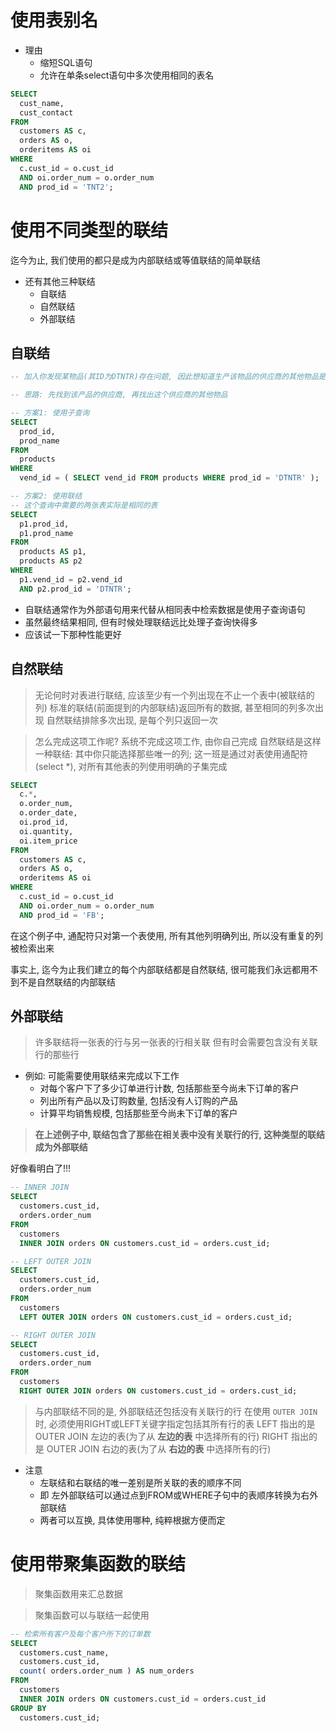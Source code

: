 # 使用表别名

+ 理由
    + 缩短SQL语句
    + 允许在单条select语句中多次使用相同的表名

```sql
SELECT
  cust_name,
  cust_contact
FROM
  customers AS c,
  orders AS o,
  orderitems AS oi
WHERE
  c.cust_id = o.cust_id
  AND oi.order_num = o.order_num
  AND prod_id = 'TNT2';
```

# 使用不同类型的联结

迄今为止, 我们使用的都只是成为内部联结或等值联结的简单联结

+ 还有其他三种联结
    + 自联结
    + 自然联结
    + 外部联结

## 自联结

```sql
-- 加入你发现某物品(其ID为DTNTR)存在问题, 因此想知道生产该物品的供应商的其他物品是否也存在这些问题

-- 思路: 先找到该产品的供应商, 再找出这个供应商的其他物品

-- 方案1: 使用子查询
SELECT
  prod_id,
  prod_name
FROM
  products
WHERE
  vend_id = ( SELECT vend_id FROM products WHERE prod_id = 'DTNTR' );

-- 方案2: 使用联结
-- 这个查询中需要的两张表实际是相同的表
SELECT
  p1.prod_id,
  p1.prod_name
FROM
  products AS p1,
  products AS p2
WHERE
  p1.vend_id = p2.vend_id
  AND p2.prod_id = 'DTNTR';

```

+ 自联结通常作为外部语句用来代替从相同表中检索数据是使用子查询语句
+ 虽然最终结果相同, 但有时候处理联结远比处理子查询快得多
+ 应该试一下那种性能更好

## 自然联结

> 无论何时对表进行联结, 应该至少有一个列出现在不止一个表中(被联结的列)
> 标准的联结(前面提到的内部联结)返回所有的数据, 甚至相同的列多次出现
> 自然联结排除多次出现, 是每个列只返回一次

> 怎么完成这项工作呢?
> 系统不完成这项工作, 由你自己完成
> 自然联结是这样一种联结: 其中你只能选择那些唯一的列;
> 这一班是通过对表使用通配符(select \*), 对所有其他表的列使用明确的子集完成

```sql
SELECT
  c.*,
  o.order_num,
  o.order_date,
  oi.prod_id,
  oi.quantity,
  oi.item_price
FROM
  customers AS c,
  orders AS o,
  orderitems AS oi
WHERE
  c.cust_id = o.cust_id
  AND oi.order_num = o.order_num
  AND prod_id = 'FB';
```

在这个例子中, 通配符只对第一个表使用, 所有其他列明确列出, 所以没有重复的列被检索出来

事实上, 迄今为止我们建立的每个内部联结都是自然联结, 很可能我们永远都用不到不是自然联结的内部联结

## **外部联结**

> 许多联结将一张表的行与另一张表的行相关联
> 但有时会需要包含没有关联行的那些行

+ 例如: 可能需要使用联结来完成以下工作
    + 对每个客户下了多少订单进行计数, 包括那些至今尚未下订单的客户
    + 列出所有产品以及订购数量, 包括没有人订购的产品
    + 计算平均销售规模, 包括那些至今尚未下订单的客户

> **在上述例子中, 联结包含了那些在相关表中没有关联行的行, 这种类型的联结成为外部联结**

好像看明白了!!!

```sql
-- INNER JOIN
SELECT
  customers.cust_id,
  orders.order_num
FROM
  customers
  INNER JOIN orders ON customers.cust_id = orders.cust_id;

-- LEFT OUTER JOIN
SELECT
  customers.cust_id,
  orders.order_num
FROM
  customers
  LEFT OUTER JOIN orders ON customers.cust_id = orders.cust_id;

-- RIGHT OUTER JOIN
SELECT
  customers.cust_id,
  orders.order_num
FROM
  customers
  RIGHT OUTER JOIN orders ON customers.cust_id = orders.cust_id;

```

> 与内部联结不同的是, 外部联结还包括没有关联行的行
> 在使用 `OUTER JOIN` 时, 必须使用RIGHT或LEFT关键字指定包括其所有行的表
> LEFT  指出的是 OUTER JOIN 左边的表(为了从 **左边的表** 中选择所有的行)
> RIGHT 指出的是 OUTER JOIN 右边的表(为了从 **右边的表** 中选择所有的行)

+ 注意
    + 左联结和右联结的唯一差别是所关联的表的顺序不同
    + 即 左外部联结可以通过点到FROM或WHERE子句中的表顺序转换为右外部联结
    + 两者可以互换, 具体使用哪种, 纯粹根据方便而定

# 使用带聚集函数的联结

> 聚集函数用来汇总数据

> 聚集函数可以与联结一起使用

```sql
-- 检索所有客户及每个客户所下的订单数
SELECT
  customers.cust_name,
  customers.cust_id,
  count( orders.order_num ) AS num_orders
FROM
  customers
  INNER JOIN orders ON customers.cust_id = orders.cust_id
GROUP BY
  customers.cust_id;




```




















